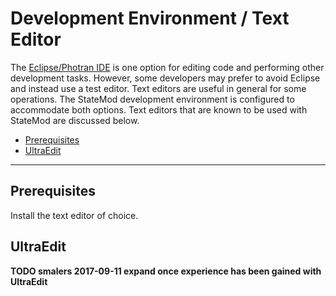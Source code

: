 # Development Environment / Text Editor #

The [Eclipse/Photran IDE](eclipse) is one option for editing code and performing other development tasks.
However, some developers may prefer to avoid Eclipse and instead use a test editor.
Text editors are useful in general for some operations.
The StateMod development environment is configured to accommodate both options.
Text editors that are known to be used with StateMod are discussed below.

* [Prerequisites](#prerequisites)
* [UltraEdit](#ultraedit)

-------------

## Prerequisites ##

Install the text editor of choice.

## UltraEdit ##

**TODO smalers 2017-09-11 expand once experience has been gained with UltraEdit**
